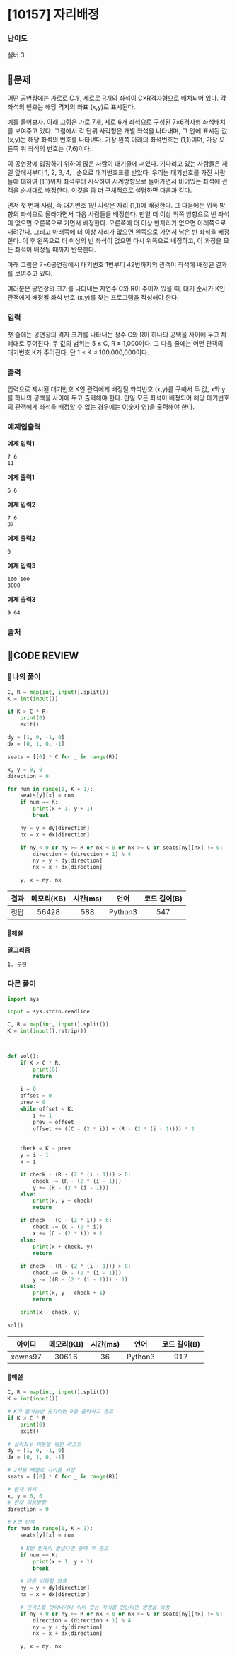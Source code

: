 # [10157] 자리배정

### **난이도**
실버 3
## **📝문제**
어떤 공연장에는 가로로 C개, 세로로 R개의 좌석이 C×R격자형으로 배치되어 있다. 각 좌석의 번호는 해당 격자의 좌표 (x,y)로 표시된다. 

예를 들어보자. 아래 그림은 가로 7개, 세로 6개 좌석으로 구성된 7×6격자형 좌석배치를 보여주고 있다. 그림에서 각 단위 사각형은 개별 좌석을 나타내며, 그 안에 표시된 값 (x,y)는 해당 좌석의 번호를 나타낸다. 가장 왼쪽 아래의 좌석번호는 (1,1)이며, 가장 오른쪽 위 좌석의 번호는 (7,6)이다. 

이 공연장에 입장하기 위하여 많은 사람이 대기줄에 서있다. 기다리고 있는 사람들은 제일 앞에서부터 1, 2, 3, 4, . 순으로 대기번호표를 받았다. 우리는 대기번호를 가진 사람들에 대하여 (1,1)위치 좌석부터 시작하여 시계방향으로 돌아가면서 비어있는 좌석에 관객을 순서대로 배정한다. 이것을 좀 더 구체적으로 설명하면 다음과 같다.

먼저 첫 번째 사람, 즉 대기번호 1인 사람은 자리 (1,1)에 배정한다. 그 다음에는 위쪽 방향의 좌석으로 올라가면서 다음 사람들을 배정한다. 만일 더 이상 위쪽 방향으로 빈 좌석이 없으면 오른쪽으로 가면서 배정한다. 오른쪽에 더 이상 빈자리가 없으면 아래쪽으로 내려간다. 그리고 아래쪽에 더 이상 자리가 없으면 왼쪽으로 가면서 남은 빈 좌석을 배정한다. 이 후 왼쪽으로 더 이상의 빈 좌석이 없으면 다시 위쪽으로 배정하고, 이 과정을 모든 좌석이 배정될 때까지 반복한다. 

아래 그림은 7×6공연장에서 대기번호 1번부터 42번까지의 관객이 좌석에 배정된 결과를 보여주고 있다.

여러분은 공연장의 크기를 나타내는 자연수 C와 R이 주어져 있을 때, 대기 순서가 K인 관객에게 배정될 좌석 번호 (x,y)를 찾는 프로그램을 작성해야 한다. 
### **입력**
첫 줄에는 공연장의 격자 크기를 나타내는 정수 C와 R이 하나의 공백을 사이에 두고 차례대로 주어진다. 두 값의 범위는 5 ≤ C, R ≤ 1,000이다. 그 다음 줄에는 어떤 관객의 대기번호 K가 주어진다. 단 1 ≤ K ≤ 100,000,000이다.
### **출력**
입력으로 제시된 대기번호 K인 관객에게 배정될 좌석번호 (x,y)를 구해서 두 값, x와 y를 하나의 공백을 사이에 두고 출력해야 한다. 만일 모든 좌석이 배정되어 해당 대기번호의 관객에게 좌석을 배정할 수 없는 경우에는 0(숫자 영)을 출력해야 한다. 
### **예제입출력**

**예제 입력1**

```
7 6
11
```

**예제 출력1**

```
6 6
```

**예제 입력2**

```
7 6
87
```

**예제 출력2**

```
0
```

**예제 입력3**

```
100 100
3000
```

**예제 출력3**

```
9 64
```

### **출처**

## **🧐CODE REVIEW**

### **🧾나의 풀이**

```python
C, R = map(int, input().split())
K = int(input())

if K > C * R:
    print(0)
    exit()

dy = [1, 0, -1, 0]
dx = [0, 1, 0, -1]

seats = [[0] * C for _ in range(R)]

x, y = 0, 0
direction = 0

for num in range(1, K + 1):
    seats[y][x] = num
    if num == K:
        print(x + 1, y + 1)
        break

    ny = y + dy[direction]
    nx = x + dx[direction]

    if ny < 0 or ny >= R or nx < 0 or nx >= C or seats[ny][nx] != 0:
        direction = (direction + 1) % 4
        ny = y + dy[direction]
        nx = x + dx[direction]

    y, x = ny, nx
```

결과	| 메모리(KB) |	시간(ms) |	언어 |	코드 길이(B)
:----:|:-----:|:-----:|:-----:|:--------:
정답|56428|588|Python3|547
#### **📝해설**

**알고리즘**
```
1. 구현
```

### **다른 풀이**

```python
import sys

input = sys.stdin.readline

C, R = map(int, input().split())
K = int(input().rstrip())



def sol():
    if K > C * R:
        print(0)
        return
    
    i = 0
    offset = 0
    prev = 0
    while offset < K:
        i += 1
        prev = offset
        offset += ((C - (2 * i)) + (R - (2 * (i - 1)))) * 2
    
    
    check = K - prev
    y = i - 1
    x = i

    if check - (R - (2 * (i - 1))) > 0:
        check -= (R - (2 * (i - 1)))
        y += (R - (2 * (i - 1)))
    else:
        print(x, y + check)
        return

    if check - (C - (2 * i)) > 0:
        check -= (C - (2 * i))
        x += (C - (2 * i)) + 1
    else: 
        print(x + check, y)
        return
    
    if check - (R - (2 * (i - 1))) > 0:
        check -= (R - (2 * (i - 1)))
        y -= ((R - (2 * (i - 1))) - 1)
    else:
        print(x, y - check + 1)
        return
    
    print(x - check, y)
        
sol()
```

아이디 | 메모리(KB) |	시간(ms) |	언어 |	코드 길이(B) 
:-----:|:-----:|:-----:|:----:|:--------:
xowns97|30616|36|Python3|917
#### **📝해설**

```python
C, R = map(int, input().split())
K = int(input())

# K가 불가능한 숫자라면 0을 출력하고 종료
if K > C * R:
    print(0)
    exit()

# 상하좌우 이동을 위한 리스트
dy = [1, 0, -1, 0]
dx = [0, 1, 0, -1]

# 2차원 배열로 자리를 저장
seats = [[0] * C for _ in range(R)]

# 현재 위치
x, y = 0, 0
# 현재 이동방향
direction = 0

# K번 반복
for num in range(1, K + 1):
    seats[y][x] = num
    
    # K번 반복이 끝났다면 출력 후 종료
    if num == K:
        print(x + 1, y + 1)
        break
    
    # 다음 이동할 좌표
    ny = y + dy[direction]
    nx = x + dx[direction]

    # 인덱스를 벗어나거나 이미 있는 자리를 만난다면 방향을 바꿈
    if ny < 0 or ny >= R or nx < 0 or nx >= C or seats[ny][nx] != 0:
        direction = (direction + 1) % 4
        ny = y + dy[direction]
        nx = x + dx[direction]

    y, x = ny, nx
```